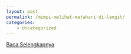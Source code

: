 ```yaml
---
layout: post
permalink: /mimpi-melihat-matahari-di-langit/
categories:
    - Uncategorized
---
```


[Baca Selengkapnya](/03)